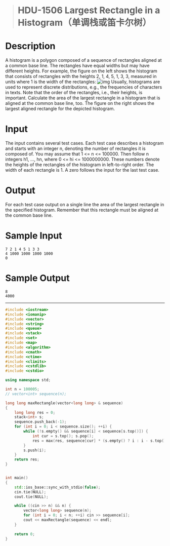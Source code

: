> # HDU-1506 Largest Rectangle in a Histogram（单调栈或笛卡尔树）

# Description

A histogram is a polygon composed of a sequence of rectangles aligned at a common base line. The rectangles have equal widths but may have different heights. For example, the figure on the left shows the histogram that consists of rectangles with the heights 2, 1, 4, 5, 1, 3, 3, measured in units where 1 is the width of the rectangles:
![img](https://vj.z180.cn/eb5960f09a1245ebe970bb7af6446b63?v=1582536935)
Usually, histograms are used to represent discrete distributions, e.g., the frequencies of characters in texts. Note that the order of the rectangles, i.e., their heights, is important. Calculate the area of the largest rectangle in a histogram that is aligned at the common base line, too. The figure on the right shows the largest aligned rectangle for the depicted histogram.

# Input

The input contains several test cases. Each test case describes a histogram and starts with an integer n, denoting the number of rectangles it is composed of. You may assume that 1 <= n <= 100000. Then follow n integers h1, ..., hn, where 0 <= hi <= 1000000000. These numbers denote the heights of the rectangles of the histogram in left-to-right order. The width of each rectangle is 1. A zero follows the input for the last test case.

# Output

For each test case output on a single line the area of the largest rectangle in the specified histogram. Remember that this rectangle must be aligned at the common base line.

# Sample Input

```
7 2 1 4 5 1 3 3
4 1000 1000 1000 1000
0
```

# Sample Output

```
8
4000
```

----

```c++
#include <iostream>
#include <iomanip>
#include <vector>
#include <string>
#include <queue>
#include <stack>
#include <set>
#include <map>
#include <algorithm>
#include <cmath>
#include <ctime>
#include <climits>
#include <cstdlib>
#include <cstdio>

using namespace std;

int n = 100005;
// vector<int> sequence(n);

long long maxRectangle(vector<long long> & sequence)
{
	long long res = 0;
	stack<int> s;
	sequence.push_back(-1);
	for (int i = 0; i < sequence.size(); ++i) {
		while (!s.empty() && sequence[i] < sequence[s.top()]) {
			int cur = s.top(); s.pop();
			res = max(res, sequence[cur] * (s.empty() ? i : i - s.top() - 1));
		}
		s.push(i);
	}
	return res;
}


int main()
{
	std::ios_base::sync_with_stdio(false);
	cin.tie(NULL);
	cout.tie(NULL);

	while ((cin >> n) && n) {
		vector<long long> sequence(n);
		for (int i = 0; i < n; ++i) cin >> sequence[i];
		cout << maxRectangle(sequence) << endl;
	}
	
	return 0;
}
```

